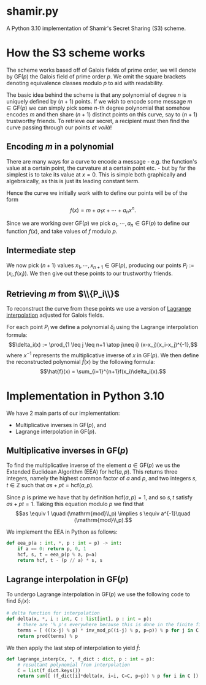 # shamir.py
A Python 3.10 implementation of Shamir's Secret Sharing (S3) scheme.

# How the S3 scheme works
The scheme works based off of Galois fields of prime order, we will denote by $\mathrm{GF}(p)$ the Galois field of prime order $p$. We omit the square brackets denoting equivalence classes modulo $p$ to aid with readability.

The basic idea behind the scheme is that any polynomial of degree $n$ is uniquely defined by $(n+1)$ points. If we wish to encode some message $m \in \mathrm{GF}(p)$ we can simply pick some $n$-th degree polynomial that somehow encodes $m$ and then share $(n+1)$ distinct points on this curve, say to $(n+1)$ trustworthy friends. To retrieve our secret, a recipient must then find the curve passing through our points _et voilà_!


## Encoding $m$ in a polynomial
There are many ways for a curve to encode a message - e.g. the function's value at a certain point, the curvature at a certain point etc. - but by far the simplest is to take its value at $x=0$. This is simple both graphically and algebraically, as this is just its leading constant term.

Hence the curve we initially work with to define our points will be of the form 
$$f(x) = m + a_1 x + \cdots + a_n x^n.$$ 

Since we are working over $\mathrm{GF}(p)$ we pick $a_1, \cdots, a_n \in \mathrm{GF}(p)$ to define our function $f(x)$, and take values of $f$ modulo $p$.


## Intermediate step
We now pick $(n+1)$ values $x_1, \cdots, x_{n+1} \in \mathrm{GF}(p)$, producing our points $P_i := (x_i, f(x_i))$. We then give out these points to our trustworthy friends.


## Retrieving $m$ from $\\{P_i\\}$
To reconstruct the curve from these points we use a version of [Lagrange interpolation](https://en.wikipedia.org/wiki/Lagrange_polynomial) adjusted for Galois fields.

For each point $P_i$ we define a polynomial $\delta_i$ using the Lagrange interpolation formula:
$$\delta_i(x) := \prod_{1 \leq j \leq n+1 \atop j\neq i} (x-x_j)(x_i-x_j)^{-1},$$
where $x^{-1}$ represents the multiplicative inverse of $x$ in $\mathrm{GF}(p)$. We then define the reconstructed polynomial $\hat{f}(x)$ by the following formula:
$$\hat{f}(x) = \sum_{i=1}^{n+1}f(x_i)\delta_i(x).$$


# Implementation in Python 3.10
We have 2 main parts of our implementation:
- Multiplicative inverses in $\mathrm{GF}(p)$, and
- Lagrange interpolation in $\mathrm{GF}(p)$.

## Multiplicative inverses in $\mathrm{GF}(p)$
To find the multiplicative inverse of the element $a \in \mathrm{GF}(p)$ we us the Extended Euclidean Algorithm (EEA) for $\mathrm{hcf}(a, p)$. This returns three integers, namely the highest common factor of $a$ and $p$, and two integers $s, t \in \mathbb{Z}$ such that $as +pt = \mathrm{hcf}(a, p)$.

Since $p$ is prime we have that by definition $\mathrm{hcf}(a,p)=1$, and so $s, t$ satisfy $as+pt=1$. Taking this equation modulo $p$ we find that 
$$as \equiv 1 \quad (\mathrm{mod}\\,p) \implies s \equiv a^{-1}\quad (\mathrm{mod}\\,p).$$

We implement the EEA in Python as follows:
```python
def eea_p(a : int, *, p : int = p) -> int:
	if a == 0: return p, 0, 1
	hcf, s, t = eea_p(p % a, p=a)
	return hcf, t - (p // a) * s, s
```

## Lagrange interpolation in $\mathrm{GF}(p)$
To undergo Lagrange interpolation in $\mathrm{GF}(p)$ we use the following code to find $\delta_i (x)$:
```python
# delta function for interpolation
def delta(x, *, i : int, C : list[int], p : int = p): 
	# there are '% p's everywhere because this is done in the finite field GF(p)
	terms = [ (((x-j) % p) * inv_mod_p((i-j) % p, p=p)) % p for j in C if j != i ]
	return prod(terms) % p
```

We then apply the last step of interpolation to yield $\hat{f}$:
```python
def lagrange_interp(x, *, f_dict : dict, p : int = p): 
	# resultant polynomial from interpolation
	C = list(f_dict.keys())
	return sum([ (f_dict[i]*delta(x, i=i, C=C, p=p)) % p for i in C ]) % p
```
